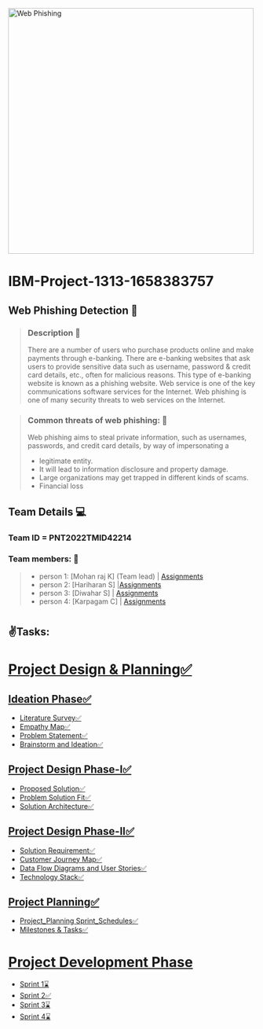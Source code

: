 
<img src="https://www.tanikal.com/wp-content/uploads/2016/12/IBM-Logo-Wallpaper-HD.jpg" height=500 alt="Web Phishing">



# IBM-Project-1313-1658383757
## Web Phishing Detection  :rotating_light: 

>### Description :dart:
>There are a number of users who purchase products online and make payments through e-banking. There are e-banking websites that ask users to provide sensitive data such as username, password & credit card details, etc., often for malicious reasons. This type of e-banking website is known as a phishing website. Web service is one of the key communications software services for the Internet. Web phishing is one of many security threats to web services on the Internet.

>### Common threats of web phishing: 	:loudspeaker:
>Web phishing aims to steal private information, such as usernames, passwords, and credit card details, by way of impersonating a
>- legitimate entity.
>- It will lead to information disclosure and property damage.
>- Large organizations may get trapped in different kinds of scams.
>- Financial loss

 
## Team Details 	:computer:

### Team ID = PNT2022TMID42214 

### **Team members:** :crown:
>- person 1: [Mohan raj K] (Team lead) | <a href="https://github.com/IBM-EPBL/IBM-Project-1313-1658383757/tree/main/Assignments/Team%20lead%20-Mohan%20raj">Assignments</a> 
>- person 2: [Hariharan S] |<a href="https://github.com/IBM-EPBL/IBM-Project-1313-1658383757/tree/main/Assignments/TM1-%20Hariharan%20s">Assignments</a>
>- person 3: [Diwahar S]   | <a href="https://github.com/IBM-EPBL/IBM-Project-1313-1658383757/tree/main/Assignments/TM2%20-Diwahar%20s">Assignments</a>
>- person 4: [Karpagam C]  | <a href="https://github.com/IBM-EPBL/IBM-Project-1313-1658383757/tree/main/Assignments/TM3%20-Karpagam">Assignments</a>

 # <h2>✌️Tasks: </h2> 
 
# [Project Design & Planning✅](https://github.com/IBM-EPBL/IBM-Project-1313-1658383757/tree/main/Project%20Design%20%26%20Planning)
## [Ideation Phase✅](https://github.com/IBM-EPBL/IBM-Project-1313-1658383757/tree/main/Project%20Design%20%26%20Planning/Ideation%20Phase)

- [Literature Survey✅](https://github.com/IBM-EPBL/IBM-Project-1313-1658383757/blob/main/Project%20Design%20%26%20Planning/Ideation%20Phase/literature%20survey.pdf)<br>
- [Empathy Map✅](https://github.com/IBM-EPBL/IBM-Project-1313-1658383757/blob/main/Project%20Design%20%26%20Planning/Ideation%20Phase/empathy%20map.pdf)<br>
- [Problem Statement✅](https://github.com/IBM-EPBL/IBM-Project-1313-1658383757/blob/main/Project%20Design%20%26%20Planning/Ideation%20Phase/Problem%20Statements.pdf)<br>
- [Brainstorm and Ideation✅](https://github.com/IBM-EPBL/IBM-Project-1313-1658383757/blob/main/Project%20Design%20%26%20Planning/Ideation%20Phase/brainstorm.pdf)<br>

## [Project Design Phase-I✅](https://github.com/IBM-EPBL/IBM-Project-1313-1658383757/tree/main/Project%20Design%20%26%20Planning/Project%20Design%20Phase%201)

- [Proposed Solution✅](https://github.com/IBM-EPBL/IBM-Project-1313-1658383757/blob/main/Project%20Design%20%26%20Planning/Project%20Design%20Phase%201/Proposed%20solution.pdf)<br>
- [Problem Solution Fit✅](https://github.com/IBM-EPBL/IBM-Project-1313-1658383757/blob/main/Project%20Design%20%26%20Planning/Project%20Design%20Phase%201/Solution_fit.pdf)<br>
- [Solution Architecture✅](https://github.com/IBM-EPBL/IBM-Project-1313-1658383757/blob/main/Project%20Design%20%26%20Planning/Project%20Design%20Phase%201/Solution%20Architecture%20.pdf)

## [Project Design Phase-II✅](https://github.com/IBM-EPBL/IBM-Project-1313-1658383757/tree/main/Project%20Design%20%26%20Planning/Project%20Design%20Phase%202)

- [Solution Requirement✅](https://github.com/IBM-EPBL/IBM-Project-1313-1658383757/blob/main/Project%20Design%20%26%20Planning/Project%20Design%20Phase%202/Solution%20Requirements.pdf)<br>
- [Customer Journey Map✅](https://github.com/IBM-EPBL/IBM-Project-1313-1658383757/blob/main/Project%20Design%20%26%20Planning/Project%20Design%20Phase%202/User%20journey%20map.pdf)<br>
- [Data Flow Diagrams and User Stories✅](https://github.com/IBM-EPBL/IBM-Project-1313-1658383757/blob/main/Project%20Design%20%26%20Planning/Project%20Design%20Phase%202/Data%20Flow%20Diagrams%20and%20User%20Stories.pdf)<br>
- [Technology Stack✅](https://github.com/IBM-EPBL/IBM-Project-1313-1658383757/blob/main/Project%20Design%20%26%20Planning/Project%20Design%20Phase%202/Technology%20stack.pdf)<br>

## [Project Planning✅](https://github.com/IBM-EPBL/IBM-Project-1313-1658383757/tree/main/Project%20Design%20%26%20Planning/Project%20Planning)

- [Project_Planning Sprint_Schedules✅](https://github.com/IBM-EPBL/IBM-Project-1313-1658383757/tree/main/Project%20Design%20%26%20Planning/Project%20Planning)
- [Milestones & Tasks✅](https://github.com/IBM-EPBL/IBM-Project-1313-1658383757/tree/main/Project%20Design%20%26%20Planning/Project%20Planning)

# [Project Development Phase](https://github.com/IBM-EPBL/IBM-Project-1313-1658383757/tree/main/Project%20Development%20Phase)
- [Sprint 1⌛](https://github.com/IBM-EPBL/IBM-Project-1313-1658383757/tree/main/Project%20Development%20Phase/Sprint%20-1) <br>
- [Sprint 2✅](https://github.com/IBM-EPBL/IBM-Project-1313-1658383757/tree/main/Project%20Development%20Phase/Sprint%20-2) <br>
- [Sprint 3⌛](https://github.com/IBM-EPBL/IBM-Project-1313-1658383757/tree/main/Project%20Development%20Phase/Sprint%20-3) <br>
- [Sprint 4⌛](https://github.com/IBM-EPBL/IBM-Project-1313-1658383757/tree/main/Project%20Development%20Phase/Sprint%20-4)